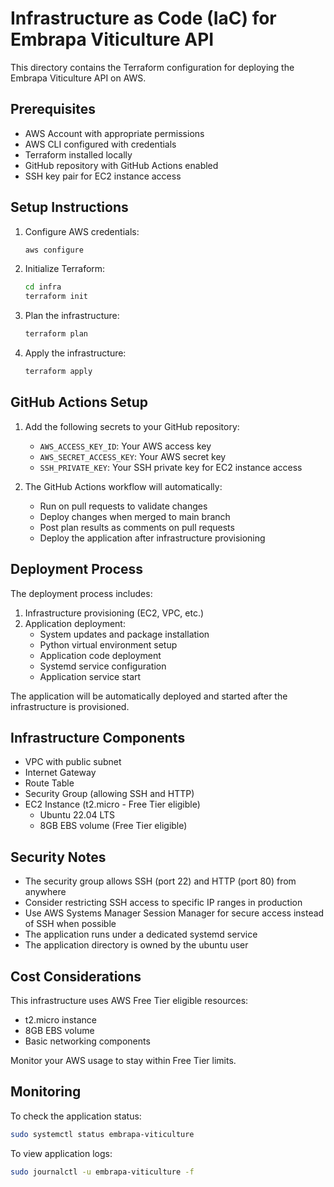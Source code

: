 # Infrastructure as Code (IaC) for Embrapa Viticulture API

This directory contains the Terraform configuration for deploying the Embrapa Viticulture API on AWS.

## Prerequisites

- AWS Account with appropriate permissions
- AWS CLI configured with credentials
- Terraform installed locally
- GitHub repository with GitHub Actions enabled
- SSH key pair for EC2 instance access

## Setup Instructions

1. Configure AWS credentials:
   ```bash
   aws configure
   ```

2. Initialize Terraform:
   ```bash
   cd infra
   terraform init
   ```

3. Plan the infrastructure:
   ```bash
   terraform plan
   ```

4. Apply the infrastructure:
   ```bash
   terraform apply
   ```

## GitHub Actions Setup

1. Add the following secrets to your GitHub repository:
   - `AWS_ACCESS_KEY_ID`: Your AWS access key
   - `AWS_SECRET_ACCESS_KEY`: Your AWS secret key
   - `SSH_PRIVATE_KEY`: Your SSH private key for EC2 instance access

2. The GitHub Actions workflow will automatically:
   - Run on pull requests to validate changes
   - Deploy changes when merged to main branch
   - Post plan results as comments on pull requests
   - Deploy the application after infrastructure provisioning

## Deployment Process

The deployment process includes:

1. Infrastructure provisioning (EC2, VPC, etc.)
2. Application deployment:
   - System updates and package installation
   - Python virtual environment setup
   - Application code deployment
   - Systemd service configuration
   - Application service start

The application will be automatically deployed and started after the infrastructure is provisioned.

## Infrastructure Components

- VPC with public subnet
- Internet Gateway
- Route Table
- Security Group (allowing SSH and HTTP)
- EC2 Instance (t2.micro - Free Tier eligible)
  - Ubuntu 22.04 LTS
  - 8GB EBS volume (Free Tier eligible)

## Security Notes

- The security group allows SSH (port 22) and HTTP (port 80) from anywhere
- Consider restricting SSH access to specific IP ranges in production
- Use AWS Systems Manager Session Manager for secure access instead of SSH when possible
- The application runs under a dedicated systemd service
- The application directory is owned by the ubuntu user

## Cost Considerations

This infrastructure uses AWS Free Tier eligible resources:
- t2.micro instance
- 8GB EBS volume
- Basic networking components

Monitor your AWS usage to stay within Free Tier limits.

## Monitoring

To check the application status:
```bash
sudo systemctl status embrapa-viticulture
```

To view application logs:
```bash
sudo journalctl -u embrapa-viticulture -f
``` 